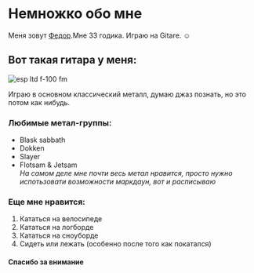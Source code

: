 # Немножко обо мне

Меня зовут [Федор](https://ru.wikipedia.org/wiki/Фёдор).Мне 33 годика. Играю на Gitаrе. ☺

## Вот такая гитара у меня:

![esp ltd f-100 fm](https://prnt.sc/7fraL3M8P5N4)

Играю в основном классический металл, думаю джаз познать, но это потом как нибудь.

### Любимые метал-группы:
- Blask sabbath
- Dokken
- Slayer
- Flotsam & Jetsam  
_На самом деле мне почти весь метал нравится, просто нужно испотьзовати возможности маркдаун, вот и расписываю_

### Еще мне нравится:
1. Кататься на велосипеде
2. Кататься на логборде
3. Кататься на сноуборде
4. Сидеть или лежать (особенно после того как покатался)

#### Спасибо за внимание



